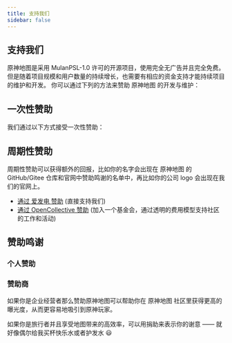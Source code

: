 ```yaml
---
title: 支持我们
sidebar: false
---
```


## 支持我们

原神地图是采用 MulanPSL-1.0 许可的开源项目，使用完全无广告并且完全免费。 但是随着项目规模和用户数量的持续增长，也需要有相应的资金支持才能持续项目的维护和开发。 你可以通过下列的方法来赞助 原神地图 的开发与维护：

## 一次性赞助

我们通过以下方式接受一次性赞助：

<Sponsorship></Sponsorship>

## 周期性赞助

周期性赞助可以获得额外的回报，比如你的名字会出现在 原神地图 的 GitHub/Gitee 仓库和官网中赞助鸣谢的名单中，再比如你的公司 logo 会出现在我们的官网上。

- [通过 爱发电 赞助](https://afdian.net/@yuanshenditu "https://afdian.net/@yuanshenditu") (直接支持我们)
- [通过 OpenCollective 赞助](https://opencollective.com/genshinmap "https://opencollective.com/genshinmap") (加入一个基金会，通过透明的费用模型支持社区的工作和活动)

## 赞助鸣谢

### 个人赞助

<Personal-sponsorship></Personal-sponsorship>

### 赞助商

<el-empty description="您可以通过yuanshenmap@gmail.com联系我们"></el-empty>

如果你是企业经营者那么赞助原神地图可以帮助你在 原神地图 社区里获得更高的曝光度，从而更容易地吸引到原神玩家。

如果你是旅行者并且享受地图带来的高效率，可以用捐助来表示你的谢意 —— 就好像偶尔给我买杯快乐水或者护发水 😃

